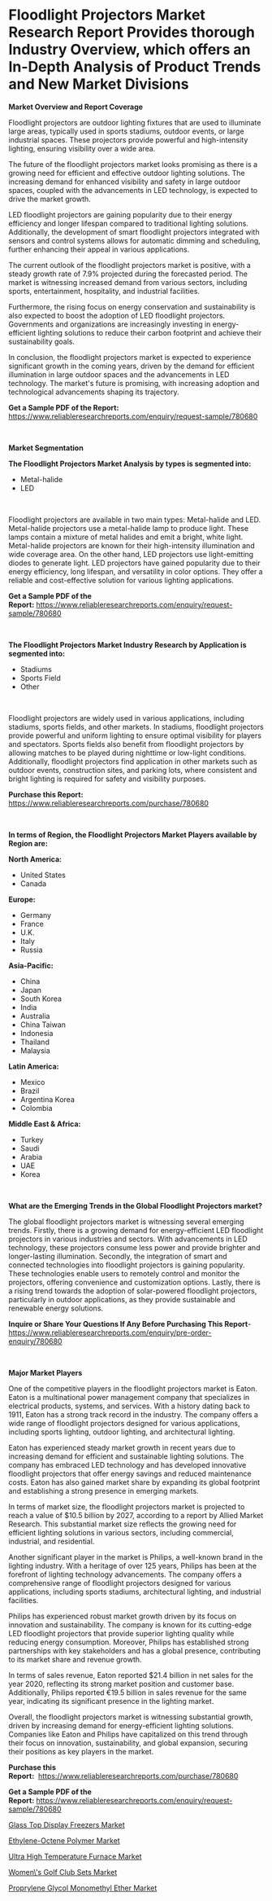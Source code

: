 <p><h1>Floodlight Projectors Market Research Report Provides thorough Industry Overview, which offers an In-Depth Analysis of Product Trends and New Market Divisions</h1></p><p><strong>Market Overview and Report Coverage</strong></p>
<p><p>Floodlight projectors are outdoor lighting fixtures that are used to illuminate large areas, typically used in sports stadiums, outdoor events, or large industrial spaces. These projectors provide powerful and high-intensity lighting, ensuring visibility over a wide area.</p><p>The future of the floodlight projectors market looks promising as there is a growing need for efficient and effective outdoor lighting solutions. The increasing demand for enhanced visibility and safety in large outdoor spaces, coupled with the advancements in LED technology, is expected to drive the market growth.</p><p>LED floodlight projectors are gaining popularity due to their energy efficiency and longer lifespan compared to traditional lighting solutions. Additionally, the development of smart floodlight projectors integrated with sensors and control systems allows for automatic dimming and scheduling, further enhancing their appeal in various applications.</p><p>The current outlook of the floodlight projectors market is positive, with a steady growth rate of 7.9% projected during the forecasted period. The market is witnessing increased demand from various sectors, including sports, entertainment, hospitality, and industrial facilities.</p><p>Furthermore, the rising focus on energy conservation and sustainability is also expected to boost the adoption of LED floodlight projectors. Governments and organizations are increasingly investing in energy-efficient lighting solutions to reduce their carbon footprint and achieve their sustainability goals.</p><p>In conclusion, the floodlight projectors market is expected to experience significant growth in the coming years, driven by the demand for efficient illumination in large outdoor spaces and the advancements in LED technology. The market's future is promising, with increasing adoption and technological advancements shaping its trajectory.</p></p>
<p><strong>Get a Sample PDF of the Report:</strong> <a href="https://www.reliableresearchreports.com/enquiry/request-sample/780680">https://www.reliableresearchreports.com/enquiry/request-sample/780680</a></p>
<p>&nbsp;</p>
<p><strong>Market Segmentation</strong></p>
<p><strong>The Floodlight Projectors Market Analysis by types is segmented into:</strong></p>
<p><ul><li>Metal-halide</li><li>LED</li></ul></p>
<p>&nbsp;</p>
<p><p>Floodlight projectors are available in two main types: Metal-halide and LED. Metal-halide projectors use a metal-halide lamp to produce light. These lamps contain a mixture of metal halides and emit a bright, white light. Metal-halide projectors are known for their high-intensity illumination and wide coverage area. On the other hand, LED projectors use light-emitting diodes to generate light. LED projectors have gained popularity due to their energy efficiency, long lifespan, and versatility in color options. They offer a reliable and cost-effective solution for various lighting applications.</p></p>
<p><strong>Get a Sample PDF of the Report:</strong>&nbsp;<a href="https://www.reliableresearchreports.com/enquiry/request-sample/780680">https://www.reliableresearchreports.com/enquiry/request-sample/780680</a></p>
<p>&nbsp;</p>
<p><strong>The Floodlight Projectors Market Industry Research by Application is segmented into:</strong></p>
<p><ul><li>Stadiums</li><li>Sports Field</li><li>Other</li></ul></p>
<p>&nbsp;</p>
<p><p>Floodlight projectors are widely used in various applications, including stadiums, sports fields, and other markets. In stadiums, floodlight projectors provide powerful and uniform lighting to ensure optimal visibility for players and spectators. Sports fields also benefit from floodlight projectors by allowing matches to be played during nighttime or low-light conditions. Additionally, floodlight projectors find application in other markets such as outdoor events, construction sites, and parking lots, where consistent and bright lighting is required for safety and visibility purposes.</p></p>
<p><strong>Purchase this Report:</strong>&nbsp; <a href="https://www.reliableresearchreports.com/purchase/780680">https://www.reliableresearchreports.com/purchase/780680</a></p>
<p>&nbsp;</p>
<p><strong>In terms of Region, the Floodlight Projectors Market Players available by Region are:</strong></p>
<p>
    <p> <strong> North America: </strong>
        <ul>
            <li>United States</li>
            <li>Canada</li>
        </ul>
        </p> 
    <p> <strong> Europe: </strong>
        <ul>
            <li>Germany</li>
            <li>France</li>
            <li>U.K.</li>
            <li>Italy</li>
            <li>Russia</li>
        </ul>
        </p> 
    <p> <strong> Asia-Pacific: </strong>
        <ul>
            <li>China</li>
            <li>Japan</li>
            <li>South Korea</li>
            <li>India</li>
            <li>Australia</li>
            <li>China Taiwan</li>
            <li>Indonesia</li>
            <li>Thailand</li>
            <li>Malaysia</li>
        </ul>
        </p> 
    <p> <strong> Latin America: </strong>
        <ul>
            <li>Mexico</li>
            <li>Brazil</li>
            <li>Argentina Korea</li>
            <li>Colombia</li>
        </ul>
        </p> 
    <p> <strong> Middle East & Africa: </strong>
        <ul>
            <li>Turkey</li>
            <li>Saudi</li>
            <li>Arabia</li>
            <li>UAE</li>
            <li>Korea</li>
        </ul>
    </p>
    </p>
<p>&nbsp;</p>
<p><strong>What are the Emerging Trends in the Global Floodlight Projectors market?</strong></p>
<p><p>The global floodlight projectors market is witnessing several emerging trends. Firstly, there is a growing demand for energy-efficient LED floodlight projectors in various industries and sectors. With advancements in LED technology, these projectors consume less power and provide brighter and longer-lasting illumination. Secondly, the integration of smart and connected technologies into floodlight projectors is gaining popularity. These technologies enable users to remotely control and monitor the projectors, offering convenience and customization options. Lastly, there is a rising trend towards the adoption of solar-powered floodlight projectors, particularly in outdoor applications, as they provide sustainable and renewable energy solutions.</p></p>
<p><strong>Inquire or Share Your Questions If Any Before Purchasing This Report</strong>- <a href="https://www.reliableresearchreports.com/enquiry/pre-order-enquiry/780680">https://www.reliableresearchreports.com/enquiry/pre-order-enquiry/780680</a></p>
<p>&nbsp;</p>
<p><strong>Major Market Players</strong></p>
<p><p>One of the competitive players in the floodlight projectors market is Eaton. Eaton is a multinational power management company that specializes in electrical products, systems, and services. With a history dating back to 1911, Eaton has a strong track record in the industry. The company offers a wide range of floodlight projectors designed for various applications, including sports lighting, outdoor lighting, and architectural lighting.</p><p>Eaton has experienced steady market growth in recent years due to increasing demand for efficient and sustainable lighting solutions. The company has embraced LED technology and has developed innovative floodlight projectors that offer energy savings and reduced maintenance costs. Eaton has also gained market share by expanding its global footprint and establishing a strong presence in emerging markets.</p><p>In terms of market size, the floodlight projectors market is projected to reach a value of $10.5 billion by 2027, according to a report by Allied Market Research. This substantial market size reflects the growing need for efficient lighting solutions in various sectors, including commercial, industrial, and residential.</p><p>Another significant player in the market is Philips, a well-known brand in the lighting industry. With a heritage of over 125 years, Philips has been at the forefront of lighting technology advancements. The company offers a comprehensive range of floodlight projectors designed for various applications, including sports stadiums, architectural lighting, and industrial facilities.</p><p>Philips has experienced robust market growth driven by its focus on innovation and sustainability. The company is known for its cutting-edge LED floodlight projectors that provide superior lighting quality while reducing energy consumption. Moreover, Philips has established strong partnerships with key stakeholders and has a global presence, contributing to its market share and revenue growth.</p><p>In terms of sales revenue, Eaton reported $21.4 billion in net sales for the year 2020, reflecting its strong market position and customer base. Additionally, Philips reported €19.5 billion in sales revenue for the same year, indicating its significant presence in the lighting market.</p><p>Overall, the floodlight projectors market is witnessing substantial growth, driven by increasing demand for energy-efficient lighting solutions. Companies like Eaton and Philips have capitalized on this trend through their focus on innovation, sustainability, and global expansion, securing their positions as key players in the market.</p></p>
<p><strong>Purchase this Report:</strong>&nbsp;&nbsp;<a href="https://www.reliableresearchreports.com/purchase/780680">https://www.reliableresearchreports.com/purchase/780680</a></p>
<p></p>
<p><strong>Get a Sample PDF of the Report:</strong>&nbsp;<a href="https://www.reliableresearchreports.com/enquiry/request-sample/780680">https://www.reliableresearchreports.com/enquiry/request-sample/780680</a></p>
<p><p><a href="https://medium.com/@wilmaheaney/glass-top-display-freezers-market-size-and-market-trends-complete-industry-overview-2023-to-2030-01fdc9e82d37">Glass Top Display Freezers Market</a></p><p><a href="https://www.linkedin.com/pulse/ethylene-octene-polymer-market-size-2023-2030-global-industrial/">Ethylene-Octene Polymer Market</a></p><p><a href="https://medium.com/@daishawolff/ultra-high-temperature-furnace-market-focuses-on-market-share-size-and-projected-forecast-till-953d811ffe4b">Ultra High Temperature Furnace Market</a></p><p><a href="https://github.com/dziulagalemab/Market-Research-Report-List-1/blob/main/womens-golf-club-sets-market.md">Women\'s Golf Club Sets Market</a></p><p><a href="https://www.linkedin.com/pulse/proprylene-glycol-monomethyl-ether-market-share-amp-new/">Proprylene Glycol Monomethyl Ether Market</a></p></p>